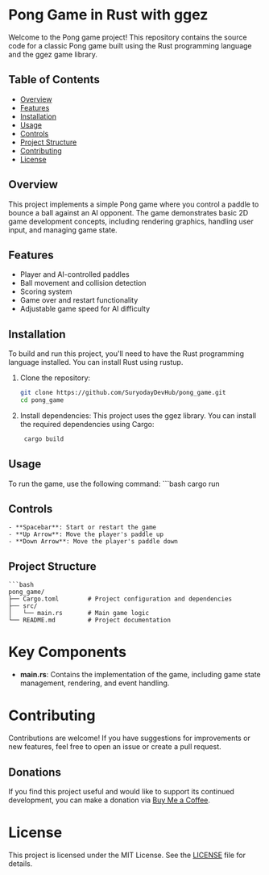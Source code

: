 # Pong Game in Rust with ggez

Welcome to the Pong game project! This repository contains the source code for a classic Pong game built using the Rust programming language and the ggez game library.

## Table of Contents
- [Overview](#overview)
- [Features](#features)
- [Installation](#installation)
- [Usage](#usage)
- [Controls](#controls)
- [Project Structure](#project-structure)
- [Contributing](#contributing)
- [License](#license)

## Overview
This project implements a simple Pong game where you control a paddle to bounce a ball against an AI opponent. The game demonstrates basic 2D game development concepts, including rendering graphics, handling user input, and managing game state.

## Features
- Player and AI-controlled paddles
- Ball movement and collision detection
- Scoring system
- Game over and restart functionality
- Adjustable game speed for AI difficulty

## Installation
To build and run this project, you'll need to have the Rust programming language installed. You can install Rust using rustup.

1. Clone the repository:
   ```bash
   git clone https://github.com/SuryodayDevHub/pong_game.git
   cd pong_game

2. Install dependencies:
    This project uses the ggez library. You can install the required dependencies using Cargo:
   ```bash
    cargo build

## Usage
To run the game, use the following command:
    ```bash
    cargo run

## Controls
    - **Spacebar**: Start or restart the game
    - **Up Arrow**: Move the player's paddle up
    - **Down Arrow**: Move the player's paddle down

## Project Structure
    
    ```bash
    pong_game/
    ├── Cargo.toml        # Project configuration and dependencies
    ├── src/
    │   └── main.rs       # Main game logic
    └── README.md         # Project documentation

# Key Components

- **main.rs**: Contains the implementation of the game, including game state management, rendering, and event handling.

# Contributing

Contributions are welcome! If you have suggestions for improvements or new features, feel free to open an issue or create a pull request.

## Donations

If you find this project useful and would like to support its continued development, you can make a donation via [Buy Me a Coffee](https://buymeacoffee.com/aarambhdevhub
).

# License

This project is licensed under the MIT License. See the [LICENSE](LICENSE) file for details.
